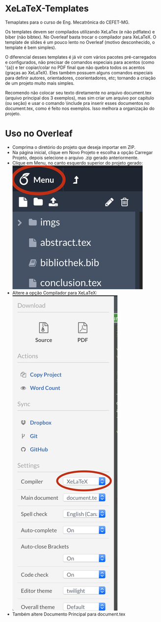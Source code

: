 # XeLaTeX-Templates
Temaplates para o curso de Eng. Mecatrônica do CEFET-MG.

Os templates devem ser compilados utilizando XeLaTex (e não pdflatex) e biber
(não bibtex). No Overleaf basta trocar o compilador para XeLaTeX. O template de
slides é um pouco lento no Overleaf (motivo desconhecido, o template é bem
simples).

O diferencial desses templates é já vir com vários pacotes pré-carregados e
configurados, não precisar de comandos especiais para acentos (como \'{a}) e ter
copiar/colar no PDF final que não quebra todos os acentos (graças ao XeLaTeX).
Eles também possuem alguns comandos especiais para definir autores,
orientadores, coorientadores, etc; tornando a criação de um projeto muito mais
simples.

Recomendo não colocar seu texto diretamente no arquivo document.tex (arquivo
principal dos 3 exemplos), mas sim criar um arquivo por capítulo (ou seção) e
usar o comando \include pra inserir esses documentos no document.tex, como é
feito nos exemplos. Isso melhora a organização do projeto.

# Uso no Overleaf

- Comprima o diretório do projeto que deseja importar em ZIP.
- Na página inicial, clique em Novo Projeto e escolha a opção Carregar Projeto, depois selecione o
  arquivo .zip gerado anteriormente.
- Clique em Menu, no canto esquerdo superior do projeto gerado:
![Menu](imgs/menu.jpg)
- Altere a opção Compilador para XeLaTeX:
![Compilador](imgs/compilador.jpg)
- Também altere Documento Principal para document.tex
